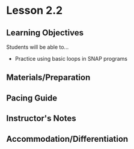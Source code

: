 # Lesson 2.2

## Learning Objectives
Students will be able to...
* Practice using basic loops in SNAP programs

## Materials/Preparation

## Pacing Guide

## Instructor's Notes

## Accommodation/Differentiation